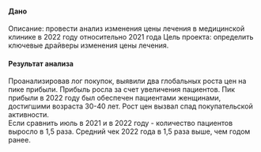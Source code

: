 #### Дано

Описание: провести анализ изменения цены лечения в медицинской клинике в 2022 году относительно 2021 года
Цель проекта: определить ключевые драйверы изменения цены лечения. 


#### Результат анализа
Проанализировав лог покупок, выявили два глобальных роста цен на пике прибыли. 
Прибыль росла за счет увеличения пациентов.
Пик прибыли в 2022 году был обеспечен пациентами женщинами, достигшими возраста 30-40 лет. 
Рост цен вызвал спад покупательской активности.  
Если сравнить июль в 2021 и в 2022 году  - количество пациентов выросло в 1,5 раза. 
Средний чек 2022 года в 1,5 раза выше, чем годом ранее.
